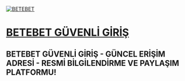 <a href="https://n9.cl/xb92p" title="BETEBET"><img src="https://d.sehriistanbul.com.tr/news/33992.jpg" alt="BETEBET"></a>
<h1><a href="https://n9.cl/xb92p" title="BETEBET">BETEBET GÜVENLİ GİRİŞ</a></h1>
<h2>BETEBET GÜVENLİ GİRİŞ - GÜNCEL ERİŞİM ADRESİ - RESMİ BİLGİLENDİRME VE PAYLAŞIM PLATFORMU!</h2>
